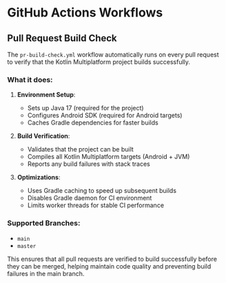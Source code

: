 # GitHub Actions Workflows

## Pull Request Build Check

The `pr-build-check.yml` workflow automatically runs on every pull request to verify that the Kotlin Multiplatform project builds successfully.

### What it does:

1. **Environment Setup**:
   - Sets up Java 17 (required for the project)
   - Configures Android SDK (required for Android targets)
   - Caches Gradle dependencies for faster builds

2. **Build Verification**:
   - Validates that the project can be built
   - Compiles all Kotlin Multiplatform targets (Android + JVM)
   - Reports any build failures with stack traces

3. **Optimizations**:
   - Uses Gradle caching to speed up subsequent builds
   - Disables Gradle daemon for CI environment
   - Limits worker threads for stable CI performance

### Supported Branches:
- `main`
- `master`

This ensures that all pull requests are verified to build successfully before they can be merged, helping maintain code quality and preventing build failures in the main branch.
